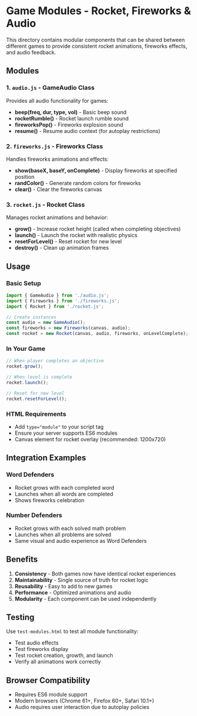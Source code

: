 # Game Modules - Rocket, Fireworks & Audio

This directory contains modular components that can be shared between different games to provide consistent rocket animations, fireworks effects, and audio feedback.

## Modules

### 1. `audio.js` - GameAudio Class
Provides all audio functionality for games:
- **beep(freq, dur, type, vol)** - Basic beep sound
- **rocketRumble()** - Rocket launch rumble sound
- **fireworksPop()** - Fireworks explosion sound
- **resume()** - Resume audio context (for autoplay restrictions)

### 2. `fireworks.js` - Fireworks Class
Handles fireworks animations and effects:
- **show(baseX, baseY, onComplete)** - Display fireworks at specified position
- **randColor()** - Generate random colors for fireworks
- **clear()** - Clear the fireworks canvas

### 3. `rocket.js` - Rocket Class
Manages rocket animations and behavior:
- **grow()** - Increase rocket height (called when completing objectives)
- **launch()** - Launch the rocket with realistic physics
- **resetForLevel()** - Reset rocket for new level
- **destroy()** - Clean up animation frames

## Usage

### Basic Setup
```javascript
import { GameAudio } from './audio.js';
import { Fireworks } from './fireworks.js';
import { Rocket } from './rocket.js';

// Create instances
const audio = new GameAudio();
const fireworks = new Fireworks(canvas, audio);
const rocket = new Rocket(canvas, audio, fireworks, onLevelComplete);
```

### In Your Game
```javascript
// When player completes an objective
rocket.grow();

// When level is complete
rocket.launch();

// Reset for new level
rocket.resetForLevel();
```

### HTML Requirements
- Add `type="module"` to your script tag
- Ensure your server supports ES6 modules
- Canvas element for rocket overlay (recommended: 1200x720)

## Integration Examples

### Word Defenders
- Rocket grows with each completed word
- Launches when all words are completed
- Shows fireworks celebration

### Number Defenders  
- Rocket grows with each solved math problem
- Launches when all problems are solved
- Same visual and audio experience as Word Defenders

## Benefits

1. **Consistency** - Both games now have identical rocket experiences
2. **Maintainability** - Single source of truth for rocket logic
3. **Reusability** - Easy to add to new games
4. **Performance** - Optimized animations and audio
5. **Modularity** - Each component can be used independently

## Testing

Use `test-modules.html` to test all module functionality:
- Test audio effects
- Test fireworks display
- Test rocket creation, growth, and launch
- Verify all animations work correctly

## Browser Compatibility

- Requires ES6 module support
- Modern browsers (Chrome 61+, Firefox 60+, Safari 10.1+)
- Audio requires user interaction due to autoplay policies
